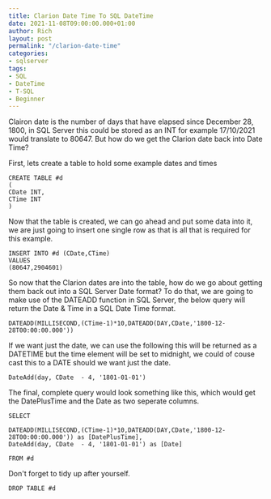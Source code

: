 ```yaml
---
title: Clarion Date Time To SQL DateTime
date: 2021-11-08T09:00:00.000+01:00
author: Rich
layout: post
permalink: "/clarion-date-time"
categories:
- sqlserver
tags:
- SQL
- DateTime
- T-SQL
- Beginner
---
```


Clairon date is the number of days that have elapsed since December 28, 1800, in SQL Server this could be stored as an INT for example 17/10/2021 would translate to 80647. But how do we get the Clarion date back into Date Time? 

<!--more-->

First, lets create a table to hold some example dates and times

```
CREATE TABLE #d 
(
CDate INT,
CTime INT
)
```

Now that the table is created, we can go ahead and put some data into it, we are just going to insert one single row as that is all that is required for this example. 

```
INSERT INTO #d (CDate,CTime)
VALUES
(80647,2904601)
```

So now that the Clarion dates are into the table, how do we go about getting them back out into a SQL Server Date format? To do that, we are going to make use of the DATEADD function in SQL Server, the below query will return the Date & Time in a SQL Date Time format. 

```
DATEADD(MILLISECOND,(CTime-1)*10,DATEADD(DAY,CDate,'1800-12-28T00:00:00.000'))
```

If we want just the date, we can use the following this will be returned as a DATETIME but the time element will be set to midnight, we could of couse cast this to a DATE should we want just the date. 

```
DateAdd(day, CDate  - 4, '1801-01-01')
```

The final, complete query would look something like this, which would get the DatePlusTime and the Date as two seperate columns. 

```
SELECT 

DATEADD(MILLISECOND,(CTime-1)*10,DATEADD(DAY,CDate,'1800-12-28T00:00:00.000')) as [DatePlusTime],
DateAdd(day, CDate  - 4, '1801-01-01') as [Date] 

FROM #d
```

Don't forget to tidy up after yourself.

```
DROP TABLE #d
```